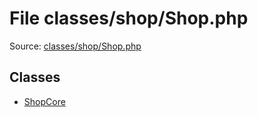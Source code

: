 File classes/shop/Shop.php
=========

Source: [classes/shop/Shop.php](https://github.com/PrestaShop/PrestaShop/blob/1.6.0.10/classes/shop/Shop.php)


Classes
-------

* [ShopCore](class.ShopCore.md)

